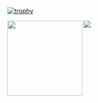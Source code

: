 [![trophy](https://github-profile-trophy.vercel.app/?username=kittisaker)](https://github.com/kittisaker/github-profile-trophy)

<div>
  <img height="170" align="left" src="https://github-readme-stats.vercel.app/api?username=samiti3d&count_private=true&include_all_commits=true" />
  <img src="https://github-readme-stats.vercel.app/api/top-langs/?username=samiti3d&layout=compact" />
</div>
